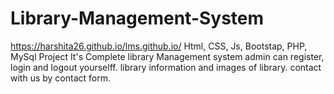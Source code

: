 # Library-Management-System
https://harshita26.github.io/lms.github.io/
Html, CSS, Js, Bootstap, PHP, MySql Project
It's Complete library Management system admin can register, login and logout yourselff.
library information and images of library.
contact with us by contact form.
